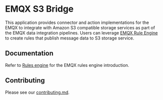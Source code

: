 # EMQX S3 Bridge

This application provides connector and action implementations for the EMQX to integrate with Amazon S3 compatible storage services as part of the EMQX data integration pipelines.
Users can leverage [EMQX Rule Engine](https://docs.emqx.com/en/enterprise/v5.0/data-integration/rules.html) to create rules that publish message data to S3 storage service.

## Documentation

Refer to [Rules engine](https://docs.emqx.com/en/enterprise/v5.0/data-integration/rules.html) for the EMQX rules engine introduction.

## Contributing

Please see our [contributing.md](../../CONTRIBUTING.md).
